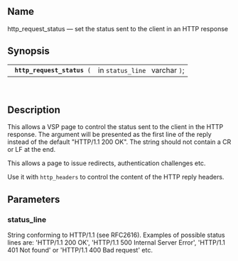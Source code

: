 <div>

<div>

</div>

<div>

## Name

http_request_status — set the status sent to the client in an HTTP
response

</div>

<div>

## Synopsis

<div>

|                                  |                                |
|----------------------------------|--------------------------------|
| ` `**`http_request_status`**` (` | in `status_line ` varchar `)`; |

<div>

 

</div>

</div>

</div>

<div>

## Description

This allows a VSP page to control the status sent to the client in the
HTTP response. The argument will be presented as the first line of the
reply instead of the default "HTTP/1.1 200 OK". The string should not
contain a CR or LF at the end.

This allows a page to issue redirects, authentication challenges etc.

Use it with `http_headers` to control the content of the HTTP reply
headers.

</div>

<div>

## Parameters

<div>

### status_line

String conforming to HTTP/1.1 (see RFC2616). Examples of possible status
lines are: 'HTTP/1.1 200 OK', 'HTTP/1.1 500 Internal Server Error',
'HTTP/1.1 401 Not found' or 'HTTP/1.1 400 Bad request' etc.

</div>

</div>

</div>
